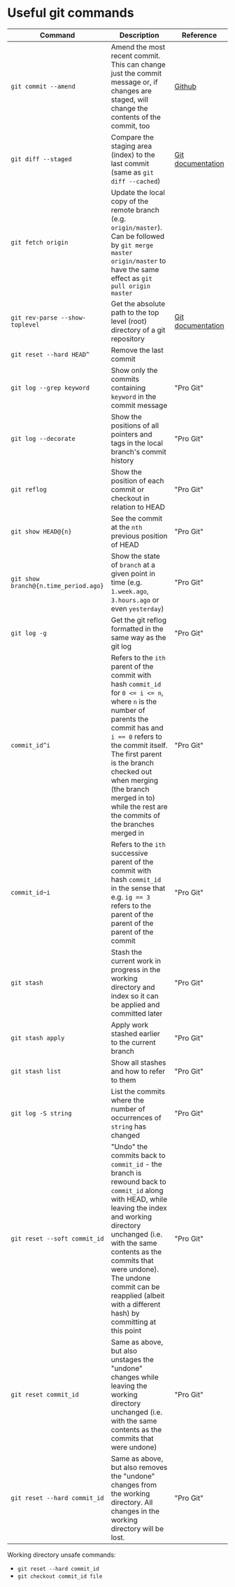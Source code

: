 # Useful git commands
| Command | Description | Reference |
| ------- | ----------- | --------- |
| `git commit --amend` | Amend the most recent commit. This can change just the commit message or, if changes are staged, will change the contents of the commit, too | [Github](https://help.github.com/articles/changing-a-commit-message/#commit-has-not-been-pushed-online) |
| `git diff --staged` | Compare the staging area (index) to the last commit (same as `git diff --cached`) | [Git documentation](https://git-scm.com/docs/git-diff) |
| `git fetch origin` | Update the local copy of the remote branch (e.g. `origin/master`). Can be followed by `git merge master origin/master` to have the same effect as `git pull origin master` |
| `git rev-parse --show-toplevel` | Get the absolute path to the top level (root) directory of a git repository | [Git documentation](https://git-scm.com/docs/git-rev-parse)
| `git reset --hard HEAD^` | Remove the last commit |
| `git log --grep keyword` | Show only the commits containing `keyword` in the commit message | "Pro Git" |
| `git log --decorate` | Show the positions of all pointers and tags in the local branch's commit history | "Pro Git" |
| `git reflog` | Show the position of each commit or checkout in relation to HEAD | "Pro Git" |
| `git show HEAD@{n}` | See the commit at the `nth` previous position of HEAD | "Pro Git" |
| `git show branch@{n.time_period.ago}` | Show the state of `branch` at a given point in time (e.g. `1.week.ago`, `3.hours.ago` or even  `yesterday`) | "Pro Git" |
| `git log -g` | Get the git reflog formatted in the same way as the git log | "Pro Git" |
| `commit_id^i` | Refers to the `ith` parent of the commit with hash `commit_id` for `0 <= i <= n`, where `n` is the number of parents the commit has and `i == 0` refers to the commit itself. The first parent is the branch checked out when merging (the branch merged in to) while the rest are the commits of the branches merged in | "Pro Git" |
| `commit_id~i` | Refers to the `ith` successive parent of the commit with hash `commit_id` in the sense that e.g. `ig == 3` refers to the parent of the parent of the parent of the commit | "Pro Git" |
| `git stash` | Stash the current work in progress in the working directory and index so it can be applied and committed later | "Pro Git" |
| `git stash apply` | Apply work stashed earlier to the current branch | "Pro Git" |
| `git stash list` | Show all stashes and how to refer to them | "Pro Git" |
| `git log -S string` | List the commits where the number of occurrences of `string` has changed | "Pro Git" |
| `git reset --soft commit_id` | "Undo" the commits back to `commit_id` - the branch is rewound back to `commit_id` along with HEAD, while leaving the index and working directory unchanged (i.e. with the same contents as the commits that were undone). The undone commit can be reapplied (albeit with a different hash) by committing at this point | "Pro Git" |
| `git reset commit_id` | Same as above, but also unstages the "undone" changes while leaving the working directory unchanged (i.e. with the same contents as the commits that were undone) | "Pro Git" |
| `git reset --hard commit_id` | Same as above, but also removes the "undone" changes from the working directory. All changes in the working directory will be lost. | "Pro Git" |

Working directory unsafe commands:
* `git reset --hard commit_id`
* `git checkout commit_id file`
